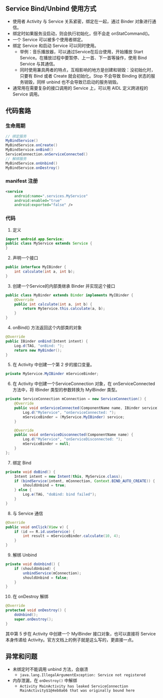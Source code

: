 ## Service Bind/Unbind 使用方式

- 使用者 Activity 与 Service 关系紧密，绑定在一起，通过 Binder 对象进行通信。
- 绑定时如果服务没启动，则会执行初始化，但不会走 onStatCommand()。
- 一个 Service 可以被多个使用者绑定。
- 绑定 Service 和启动 Service 可以同时使用。
  - 举例：音乐播放器，可以通过Service在后台使用，开始播放 Start Service。在播放过程中要暂停、上一首、下一首等操作，使用 Bind Service 与其通信。
  - 同时使用兼具两者的特点，互相影响的地方是创建和销毁：没初始化时，只要有 Bind 或者 Create 就会初始化。Stop 不会导致 Binding 状态的服务销毁，同样 unbind 也不会导致已启动的服务销毁。
- 通常用在需要复杂的接口调用的 Service 上，可以用 AIDL 定义跨进程的 Service 调用。

## 代码套路

### 生命周期
```java
// 绑定服务
MyBindService()
MyBindService.onCreate()
MyBindService.onBind()
ServiceConnection.onServiceConnected()
// 解绑服务
MyBindService.onUnbind()
MyBindService.onDestroy()
```

### manifest 注册
```xml
<service
    android:name=".services.MyService"
    android:enabled="true"
    android:exported="false" />
```

### 代码
1. 定义
```java
import android.app.Service;
public class MyService extends Service {
}
```
2. 声明一个接口
```java
public interface MyIBinder {
    int calculate(int a, int b);
}
```
3. 创建一个Service的内部类继承 Binder 并实现这个接口
```java
public class MyBinder extends Binder implements MyIBinder {
    @Override
    public int calculate(int a, int b) {
        return MyService.this.calculate(a, b);
    }
}
```
4. onBind() 方法返回这个内部类的对象
```java
@Override
public IBinder onBind(Intent intent) {
    Log.d(TAG, "onBind: ");
    return new MyBinder();
}
```
5. 在 Activity 中创建一个第 2 步的接口变量。
```java
private MyService.MyIBinder mServiceBinder;
```
6. 在 Activity 中创建一个ServiceConnection 对象，在 onServiceConnected 方法中，将 IBinder 类型的参数转换为 MyIBinder 类型。
```java
private ServiceConnection mConnection = new ServiceConnection() {
    @Override
    public void onServiceConnected(ComponentName name, IBinder service) {
        Log.d("MyService", "onServiceConnected: ");
        mServiceBinder = (MyService.MyIBinder) service;
    }

    @Override
    public void onServiceDisconnected(ComponentName name) {
        Log.d("MyService", "onServiceDisconnected: ");
        mServiceBinder = null;
    }
};
```
7. 绑定 Bind
```java
private void doBind() {
    Intent intent = new Intent(this, MyService.class);
    if (bindService(intent, mConnection, Context.BIND_AUTO_CREATE)) {
        shouldUnbind = true;
    } else {
        Log.e(TAG, "doBind: bind failed");
    }
}
```
8. 与 Service 通信
```java
@Override
public void onClick(View v) {
    if (id == R.id.useService) {
        int result = mServiceBinder.calculate(10, 4);
    }
}
```
9. 解绑 Unbind
```java
private void doUnbind() {
    if (shouldUnbind) {
        unbindService(mConnection);
        shouldUnbind = false;
    }
}
```
10. 在 onDestroy 解绑
```java
@Override
protected void onDestroy() {
    doUnbind();
    super.onDestroy();
}
```

其中第 5 步在 Activity 中创建一个 MyIBinder 接口对象，也可以直接将 Service 本身传递给 Activity。官方文档上的例子就是这么写的，更直接一点。

## 异常和问题
- 未绑定时不能调用 unbind 方法，会崩溃
  - `java.lang.IllegalArgumentException: Service not registered`
- 内存泄漏，在 `onDestroy()` 中解绑
  - `Activity MainActivity has leaked ServiceConnection MainActivity$1@4eb8a66 that was originally bound here`
